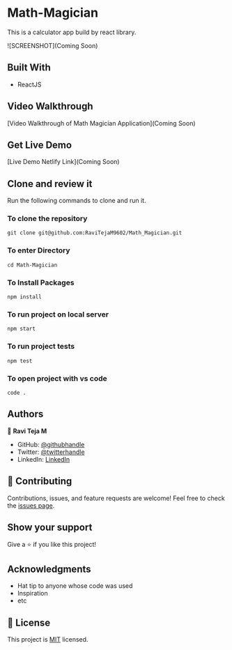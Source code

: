 # Math-Magician

This is a calculator app build by react library.

![SCREENSHOT](Coming Soon)

## Built With

- ReactJS

## Video Walkthrough

[Video Walkthrough of Math Magician Application](Coming Soon)

## Get Live Demo

[Live Demo Netlify Link](Coming Soon)


## Clone and review it

Run the following commands to clone and run it.

### To clone the repository

  `git clone git@github.com:RaviTejaM9602/Math_Magician.git`

### To enter Directory

`cd Math-Magician`

### To Install Packages

`npm install`

### To run project on local server

`npm start`

### To run project tests

`npm test`

### To open project with vs code 

`code .`

## Authors

👤 **Ravi Teja M**

- GitHub: [@githubhandle](https://github.com/RaviTejaM9602/Portfolio)
- Twitter: [@twitterhandle](https://twitter.com/RaviTejaMekala1)
- LinkedIn: [LinkedIn](https://www.linkedin.com/in/ravi-teja-8499a31b9/)

## 🤝 Contributing
Contributions, issues, and feature requests are welcome!
Feel free to check the [issues page](../../issues/).

## Show your support
Give a ⭐️ if you like this project!

## Acknowledgments
- Hat tip to anyone whose code was used
- Inspiration
- etc

## 📝 License
This project is [MIT](./MIT.md) licensed.

